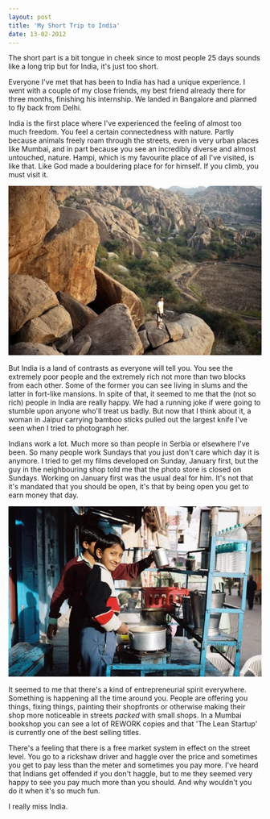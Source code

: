 ```yaml
---
layout: post
title: 'My Short Trip to India'
date: 13-02-2012
---
```


The short part is a bit tongue in cheek since to most people 25 days sounds like a long trip but for India, it's just too short.

Everyone I've met that has been to India has had a unique experience. I went with a couple of my close friends, my best friend already there for three months, finishing his internship. We landed in Bangalore and planned to fly back from Delhi.

India is the first place where I've experienced the feeling of almost too much freedom. You feel a certain connectedness with nature. Partly because animals freely roam through the streets, even in very urban places like Mumbai, and in part because you see an incredibly diverse and almost untouched, nature. Hampi, which is my favourite place of all I've visited, is like that. Like God made a bouldering place for for himself. If you climb, you must visit it.

[![Me in Hampi.](/resources/images/hampi_thumb.jpg "Me in Hampi.")](/resources/images/hampi.jpg)

But India is a land of contrasts as everyone will tell you. You see the extremely poor people and the extremely rich not more than two blocks from each other. Some of the former you can see living in slums and the latter in fort-like mansions. In spite of that, it seemed to me that the (not so rich) people in India are really happy. We had a running joke if were going to stumble upon anyone who'll treat us badly. But now that I think about it, a woman in Jaipur carrying bamboo sticks pulled out the largest knife I've seen when I tried to photograph her.

Indians work a lot. Much more so than people in Serbia or elsewhere I've been. So many people work Sundays that you just don't care which day it is anymore. I tried to get my films developed on Sunday, January first, but the guy in the neighbouring shop told me that the photo store is closed on Sundays. Working on January first was the usual deal for him. It's not that it's mandated that you should be open, it's that by being open you get to earn money that day.

[![A boy running a masala chai stand in Pushkar.](/resources/images/pushkar_thumb.jpg "A boy running a masala chai stand in Pushkar.")](/resources/images/pushkar.jpg)

It seemed to me that there's a kind of entrepreneurial spirit everywhere. Something is happening all the time around you. People are offering you things, fixing things, painting their shopfronts or otherwise making their shop more noticeable in streets *packed* with small shops. In a Mumbai bookshop you can see a lot of REWORK copies and that 'The Lean Startup' is currently one of the best selling titles.

There's a feeling that there is a free market system in effect on the street level. You go to a rickshaw driver and haggle over the price and sometimes you get to pay less than the meter and sometimes you pay more. I've heard that Indians get offended if you don't haggle, but to me they seemed very happy to see you pay much more than you should. And why wouldn't you do it when it's so much fun.

I really miss India.
